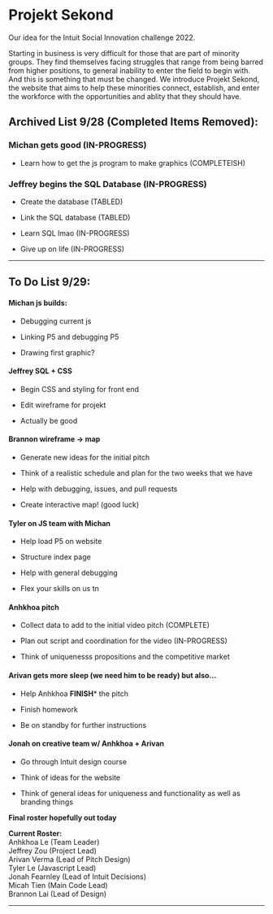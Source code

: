 # Projekt Sekond
Our idea for the Intuit Social Innovation challenge 2022.

Starting in business is very difficult for those that are part of minority groups. They find themselves facing struggles that range from being barred from higher positions, to general inability to enter the field to begin with. And this is something that must be changed. We introduce Projekt Sekond, the website that aims to help these minorities connect, establish, and enter the workforce with the opportunities and ablity that they should have.

## Archived List 9/28 (Completed Items Removed):

### Michan gets good (IN-PROGRESS)
    
- Learn how to get the js program to make graphics (COMPLETEISH)
    
### Jeffrey begins the SQL Database (IN-PROGRESS)

- Create the database (TABLED)
    
- Link the SQL database (TABLED)
    
- Learn SQL lmao (IN-PROGRESS)
    
- Give up on life (IN-PROGRESS)

---

## To Do List 9/29:

#### Michan js builds:

- Debugging current js
        
- Linking P5 and debugging P5
        
- Drawing first graphic?
        
#### Jeffrey SQL + CSS
        
- Begin CSS and styling for front end
        
- Edit wireframe for projekt
        
- Actually be good
        
#### Brannon wireframe -> map

- Generate new ideas for the initial pitch
        
- Think of a realistic schedule and plan for the two weeks that we have
        
- Help with debugging, issues, and pull requests

- Create interactive map! (good luck)
        
#### Tyler on JS team with Michan

- Help load P5 on website

- Structure index page

- Help with general debugging

- Flex your skills on us tn

#### Anhkhoa pitch

- Collect data to add to the initial video pitch (COMPLETE)
        
- Plan out script and coordination for the video (IN-PROGRESS)
        
- Think of uniquenesss propositions and the competitive market
        
#### Arivan gets more sleep (we need him to be ready) but also...

- Help Anhkhoa **FINISH*** the pitch

- Finish homework

- Be on standby for further instructions

#### Jonah on creative team w/ Anhkhoa + Arivan

- Go through Intuit design course

- Think of ideas for the website

- Think of general ideas for uniqueness and functionality as well as branding things

**Final roster hopefully out today**

**Current Roster:**  
Anhkhoa Le (Team Leader)  
Jeffrey Zou (Project Lead)  
Arivan Verma (Lead of Pitch Design)  
Tyler Le (Javascript Lead)  
Jonah Fearnley (Lead of Intuit Decisions)  
Micah Tien (Main Code Lead)  
Brannon Lai (Lead of Design)  

---
